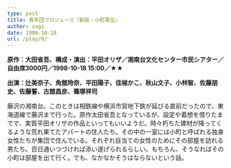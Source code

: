 ```yaml
---
type: post
title: 青年団プロジュース『新版・小町風伝』
author: sugi
date: 1998-10-18
url: /play/8/
---
```

**原作：大田省吾、構成・演出：平田オリザ／湘南台文化センター市民シアター／自由席3000円／1998-10-18 15:00／★★**

**出演：辻美奈子、角舘玲奈、平田陽子、佳梯かこ、秋山文子、小林智、佐藤朋史、佐藤誓、古舘昌彦、篠塚祥司**

藤沢の湘南台。このときは相鉄線や横浜市営地下鉄が延びる直前だったので、東海道線で藤沢まで行った。原作太田省吾となっているが、設定や着想を借りたまでで、実質平田オリザの作品といってもいいようだ。時々朽ちた建材が降ってくるような荒れ果てたアパートの住人たち。その中の一室には小町と呼ばれる独身女性たちが集団で住んでいる。それぞれ目当ての女性のためにその部屋を訪れる男たち。百日通いつづければ添い遂げられるらしい。もちろん、そうなればその小町は部屋を出て行く。でも、なかなかそうはならないという話。

